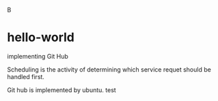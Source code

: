 B
# hello-world
implementing Git Hub


Scheduling is the activity of determining which service requet should be handled first.

Git hub is implemented by ubuntu.
test

